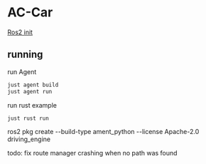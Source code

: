# AC-Car

[Ros2 init](https://github.com/Diplomarbeit-PGHFP-2024-2025/.github/blob/main/profile/Ros2.md)

## running

run Agent

```bash
just agent build
just agent run
```

run rust example

```bash
just rust run
```

ros2 pkg create --build-type ament_python --license Apache-2.0 driving_engine


todo:
fix route manager crashing when no path was found

